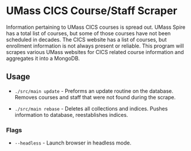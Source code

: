 # UMass CICS Course/Staff Scraper

Information pertaining to UMass CICS courses is spread out. UMass Spire has a total list of courses, but some of those courses have not been scheduled in decades. The CICS website has a list of courses, but enrollment information is not always present or reliable. This program will scrapes various UMass websites for CICS related course information and aggregates it into a MongoDB.

## Usage

- `./src/main update` - Preforms an update routine on the database. Removes courses and staff that were not found during the scrape.

- `./src/main rebase` - Deletes all collections and indices. Pushes information to database, reestablishes indices.

### Flags

- `--headless` - Launch browser in headless mode.
